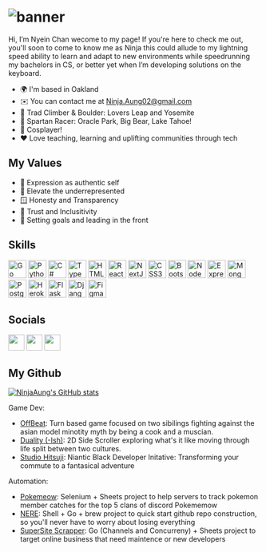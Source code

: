 # ![banner](https://user-images.githubusercontent.com/37085146/206828981-c5508d1a-3d39-4985-a2c8-070b268acf55.jpg)
Hi, I’m Nyein Chan wecome to my page! If you're here to check me out, you'll soon to come to know me as Ninja this could allude to my lightning speed ability to learn and adapt to new environments while speedrunning my bachelors in CS, or better yet when I’m developing solutions on the keyboard. 

* 🌍  I'm based in Oakland
* ✉️  You can contact me at [Ninja.Aung02@gmail.com](mailto:Ninja.Aung02@gmail.com)
* 🧗  Trad Climber & Boulder: Lovers Leap and Yosemite
* 🏃  Spartan Racer: Oracle Park, Big Bear, Lake Tahoe!
* 💃  Cosplayer!
* ❤️  Love teaching, learning and uplifting communities through tech

## My Values 

* 🌟  Expression as authentic self
* 🚀  Elevate the underrepresented
* 🪟  Honesty and Transparency
* 💖  Trust and Inclusitivity
* 🚩  Setting goals and leading in the front

## Skills

<p align="left">
<a href="https://go.dev/doc/" target="_blank" rel="noreferrer"><img src="https://raw.githubusercontent.com/danielcranney/readme-generator/main/public/icons/skills/go-colored.svg" width="36" height="36" alt="Go" /></a>
<a href="https://www.python.org/" target="_blank" rel="noreferrer"><img src="https://raw.githubusercontent.com/danielcranney/readme-generator/main/public/icons/skills/python-colored.svg" width="36" height="36" alt="Python" /></a>
<a href="https://docs.microsoft.com/en-us/dotnet/csharp/" target="_blank" rel="noreferrer"><img src="https://raw.githubusercontent.com/danielcranney/readme-generator/main/public/icons/skills/csharp-colored.svg" width="36" height="36" alt="C#" /></a>
<a href="https://www.typescriptlang.org/" target="_blank" rel="noreferrer"><img src="https://raw.githubusercontent.com/danielcranney/readme-generator/main/public/icons/skills/typescript-colored.svg" width="36" height="36" alt="TypeScript" /></a>
<a href="https://developer.mozilla.org/en-US/docs/Glossary/HTML5" target="_blank" rel="noreferrer"><img src="https://raw.githubusercontent.com/danielcranney/readme-generator/main/public/icons/skills/html5-colored.svg" width="36" height="36" alt="HTML5" /></a>
<a href="https://reactjs.org/" target="_blank" rel="noreferrer"><img src="https://raw.githubusercontent.com/danielcranney/readme-generator/main/public/icons/skills/react-colored.svg" width="36" height="36" alt="React" /></a>
<a href="https://nextjs.org/docs" target="_blank" rel="noreferrer"><img src="https://raw.githubusercontent.com/danielcranney/readme-generator/main/public/icons/skills/nextjs-colored.svg" width="36" height="36" alt="NextJs" /></a>
<a href="https://www.w3.org/TR/CSS/#css" target="_blank" rel="noreferrer"><img src="https://raw.githubusercontent.com/danielcranney/readme-generator/main/public/icons/skills/css3-colored.svg" width="36" height="36" alt="CSS3" /></a>
<a href="https://getbootstrap.com/" target="_blank" rel="noreferrer"><img src="https://raw.githubusercontent.com/danielcranney/readme-generator/main/public/icons/skills/bootstrap-colored.svg" width="36" height="36" alt="Bootstrap" /></a>
<a href="https://nodejs.org/en/" target="_blank" rel="noreferrer"><img src="https://raw.githubusercontent.com/danielcranney/readme-generator/main/public/icons/skills/nodejs-colored.svg" width="36" height="36" alt="NodeJS" /></a>
<a href="https://expressjs.com/" target="_blank" rel="noreferrer"><img src="https://raw.githubusercontent.com/danielcranney/readme-generator/main/public/icons/skills/express-colored.svg" width="36" height="36" alt="Express" /></a>
<a href="https://www.mongodb.com/" target="_blank" rel="noreferrer"><img src="https://raw.githubusercontent.com/danielcranney/readme-generator/main/public/icons/skills/mongodb-colored.svg" width="36" height="36" alt="MongoDB" /></a>
<a href="https://www.postgresql.org/" target="_blank" rel="noreferrer"><img src="https://raw.githubusercontent.com/danielcranney/readme-generator/main/public/icons/skills/postgresql-colored.svg" width="36" height="36" alt="PostgreSQL" /></a>
<a href="https://www.heroku.com/" target="_blank" rel="noreferrer"><img src="https://raw.githubusercontent.com/danielcranney/readme-generator/main/public/icons/skills/heroku-colored.svg" width="36" height="36" alt="Heroku" /></a>
<a href="https://flask.palletsprojects.com/en/2.0.x/" target="_blank" rel="noreferrer"><img src="https://raw.githubusercontent.com/danielcranney/readme-generator/main/public/icons/skills/flask-colored.svg" width="36" height="36" alt="Flask" /></a>
<a href="https://www.djangoproject.com/" target="_blank" rel="noreferrer"><img src="https://raw.githubusercontent.com/danielcranney/readme-generator/main/public/icons/skills/django-colored.svg" width="36" height="36" alt="Django" /></a>
<a href="https://www.figma.com/" target="_blank" rel="noreferrer"><img src="https://raw.githubusercontent.com/danielcranney/readme-generator/main/public/icons/skills/figma-colored.svg" width="36" height="36" alt="Figma" /></a>
</p>

## Socials

<p align="left"> <a href="https://www.github.com/NinjaAung" target="_blank" rel="noreferrer"><img src="https://raw.githubusercontent.com/danielcranney/readme-generator/main/public/icons/socials/github.svg" width="32" height="32" /></a> <a href="https://www.linkedin.com/in/NinjaAung" target="_blank" rel="noreferrer"><img src="https://raw.githubusercontent.com/danielcranney/readme-generator/main/public/icons/socials/linkedin.svg" width="32" height="32" /></a> <a href="http://www.medium.com/@ninja-aung" target="_blank" rel="noreferrer"><img src="https://raw.githubusercontent.com/danielcranney/readme-generator/main/public/icons/socials/medium.svg" width="32" height="32" /></a></p>

## My Github
<a href="http://www.github.com/NinjaAung"><img src="https://github-readme-stats.vercel.app/api?username=NinjaAung&show_icons=true&hide=&count_private=true&title_color=0891b2&text_color=ffffff&icon_color=0891b2&bg_color=1c1917&hide_border=true&show_icons=true" alt="NinjaAung's GitHub stats" /></a>

Game Dev:
- [OffBeat](https://gameheads.itch.io/offbeat): Turn based game focused on two sibilings fighting against the asian model minotity myth by being a cook and a muscian. 
- [Duality (-Ish)](https://gameheads.itch.io/ish): 2D Side Scroller exploring what's it like moving through life split between two cultures. 
- [Studio Hitsuji](https://studiohitsuji.games/#/posts/ancients-ar): Niantic Black Developer Initative: Transforming your commute to a fantasical adventure 

Automation:
- [Pokemeow](https://github.com/NinjaAung/Pokemeow): Selenium + Sheets project to help servers to track pokemon member catches for the top 5 clans of discord Pokememow
- [NERE](https://github.com/NinjaAung/Nere): Shell + Go + brew project to quick start github repo construction, so you'll never have to worry about losing everything
- [SuperSite Scrapper](https://github.com/NinjaAung/SuperSite-Scrapper): Go (Channels and Concurreny) + Sheets project to target online business that need maintence or new developers


